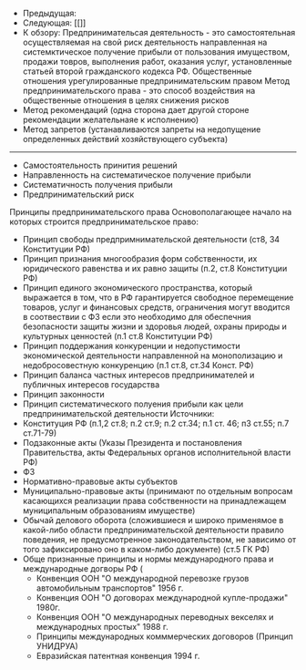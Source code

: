 - Предыдущая: 
- Следующая: [[]]
- К обзору: 
Предпринимательсая деятельность - это самостоятельная осуществляемая на свой риск деятельность направленная на системктическое получение прибыли от пользования имуществом, продажи товров, выполнения работ, оказания услуг, установленные статьей второй гражданского кодекса РФ. 
Общественные отношения урегулированные предпринимательским правом
Метод предпринимательского права - это способ воздействия на общественные отношения в целях снижения рисков
- Метод рекомендаций (одна сторона дает другой стороне рекомендации желательнаяе к исполнению)
- Метод запретов (устанавливаются запреты на недопущение определенных действий хозяйствующего субъекта)
---
- Самостоятельность принития решений 
- Направленность на систематическое получение прибыли
- Систематичность получения прибыли 
- Предпринимательский риск 

Принципы предпринимательского права
Основополагающее начало на которых строится предпринимательское право:
- Принцип свободы предпримнимательской деятельности (ст8, 34 Конституции РФ)
- Принцип признания многообразия форм собственности, их юридического равенства и их равно защиты (п.2, ст.8 Конституции РФ)
- Принцип единого экономического пространства, который выражается в том, что в РФ гарантируется свободное перемещение товаров, услуг и финансовых средств, ограничения могут вводится в соотвествии с ФЗ если это необходимо для обеспечния безопасности защиты жизни и здоровья людей, охраны природы и культурных ценностей (п.1 ст.8 Конституции РФ)
- Принцип поддержания конкуренции и недопустимости экономической деятельности  направленной на монополизацию и недобросовестную конкуренцию (п.1 ст.8, ст.34 Конст. РФ) 
-  Принцип баланса частных интересов предпринимателей и публичных интересов государства 
- Принцип законности 
- Принцип систематического полуения прибыли как цели предпринимательской деятельности 
Источники:
- Конституция РФ (п.1,2 ст.8; п.2 ст.9; п.2 ст.34; п.1 ст. 46; п3 ст.55; п.7 ст.71-79)
- Подзаконные акты (Указы Президента и постановления Правительства, акты Федеральных органов исполнительной власти РФ)
- ФЗ
- Нормативно-правовые акты субъектов
- Муниципально-правовые акты (принимают по отдельным вопросам касающихся реализации права собственности на принадлежащем муниципальным образованиям имуществе)
- Обычай делового оборота (сложившиеся и широко применямое в какой-либо области предпринимательской деятельности правило поведения, не предусмотренное законодательством, не зависимо от того зафиксировано оно в каком-либо документе) (ст.5 ГК РФ)
- Обще признанные принципы и нормы международного права и международные догворы РФ (
	- Конвенция ООН "О международной перевозке грузов автомобильным транспортов" 1956 г.
	- Конвенция ООН "О договорах международной купле-продажи" 1980г.
	- Конвенция ООН "О международных переводных векселях и международных простых" 1988 г.
	- Принципы международных комммерческих договоров (Принцип УНИДРУА)
	- Евразийская патентная конвенция 1994 г.









